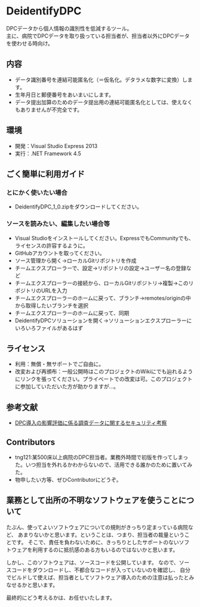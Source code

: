 # DeidentifyDPC

DPCデータから個人情報の識別性を低減するツール。  
主に、病院でDPCデータを取り扱っている担当者が、担当者以外にDPCデータを使わせる時向け。  

## 内容

* データ識別番号を連結可能匿名化（＝仮名化。デタラメな数字に変換）します。
* 生年月日と郵便番号をあいまいにします。
* データ提出加算のためのデータ提出用の連結可能匿名化としては、使えなくもありませんが不完全です。

## 環境

* 開発：Visual Studio Express 2013
* 実行：.NET Framework 4.5

## ごく簡単に利用ガイド

### とにかく使いたい場合

* DeidentifyDPC_1_0.zipをダウンロードしてください。

### ソースを読みたい、編集したい場合等

* Visual Studioをインストールしてください。ExpressでもCommunityでも、ライセンスの許容するように。
* GitHubアカウントを取ってください。
* ソース管理から開く→ローカルGitリポジトリを作成
* チームエクスプローラーで、設定→リポジトリの設定→ユーザー名の登録など
* チームエクスプローラーの接続から、ローカルGitリポジトリ→複製→このリポジトリのURLを入力
* チームエクスプローラーのホームに戻って、ブランチ→remotes/originの中から取得したいブランチを選択
* チームエクスプローラーのホームに戻って、同期
* DeidentifyDPCソリューションを開く→ソリューションエクスプローラーにいろいろファイルがあるはず

## ライセンス

* 利用：無償・無サポートでご自由に。
* 改変および再頒布：一般公開時はこのプロジェクトのWikiにでも辿れるようにリンクを張ってください。プライベートでの改変は可。このプロジェクトに参加していただいた方が助かりますが…。

## 参考文献

* [DPC導入の影響評価に係る調査データに関するセキュリティ考察](http://amcor.asahikawa-med.ac.jp/modules/xoonips/detail.php?id=2011299459)

## Contributors

* tng121:某500床以上病院のDPC担当者。業務外時間で初版を作ってしまった。いつ担当を外れるかわからないので、活用できる誰かのために置いてみた。
* 物申したい方等、ぜひContributorにどうぞ。

## 業務として出所の不明なソフトウェアを使うことについて

たぶん、使ってよいソフトウェアについての規則がきっちり定まっている病院など、
あまりないかと思います。ということは、つまり、担当者の裁量ということです。
そこで、責任を負わないために、きっちりとしたサポートのないソフトウェアを利用するのに抵抗感のある方もいるのではないかと思います。

しかし、このソフトウェアは、ソースコードを公開しています。
なので、ソースコードをダウンロードし、不都合なコードが入っていないのを確認し、
自分でビルドして使えば、担当者としてソフトウェア導入のための注意は払ったとみなせるかと思います。

最終的にどう考えるかは、お任せいたします。
